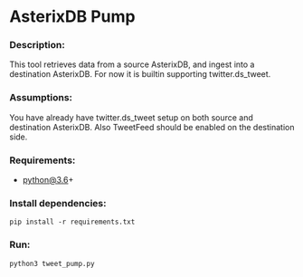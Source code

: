 # AsterixDB Pump

### Description:
This tool retrieves data from a source AsterixDB, and ingest into a destination AsterixDB.
For now it is builtin supporting twitter.ds_tweet. 

### Assumptions:
You have already have twitter.ds_tweet setup on both source and destination AsterixDB. Also TweetFeed should be enabled on the destination side.

### Requirements:
 - python@3.6+

### Install dependencies:
`pip install -r requirements.txt`

### Run:
`python3 tweet_pump.py`
